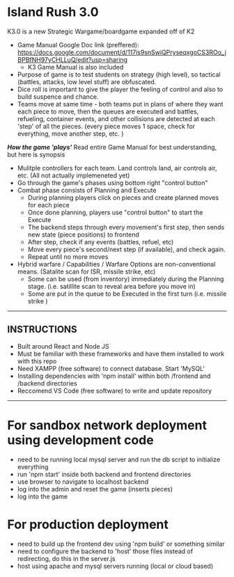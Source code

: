 # Island Rush 3.0

K3.0 is a new Strategic Wargame/boardgame expanded off of K2
- Game Manual Google Doc link (preffered): https://docs.google.com/document/d/117is9snSwiQPryseqxgoCS3ROo_jBPBfNH97yCHLLuQ/edit?usp=sharing
    - K3 Game Manual is also included
- Purpose of game is to test students on strategy (high level), so tactical (battles, attacks, low level stuff) are obfuscated. 
- Dice roll is important to give the player the feeling of control and also to build suspence and chance. 
- Teams move at same time - both teams put in plans of where they want each piece to move, then the queues are executed and battles, refueling, container events, and other collisions are detected at each 'step' of all the pieces. (every piece moves 1 space, check for everything, move another step, etc. )


***How the game 'plays'***
Read entire Game Manual for best understanding, but here is synopsis
- Mulitple controllers for each team. Land controls land, air controls air, etc. (All not actually implemeneted yet)
- Go through the game's phases using bottom right "control button"
- Combat phase consists of Planning and Execute
    - During planning players click on pieces and create planned moves for each piece
    - Once done planning, players use "control button" to start the Execute
    - The backend steps through every movement's first step, then sends new state (piece positions) to frontend
    - After step, check if any events (battles, refuel, etc)
    - Move every piece's second/next step (if available), and check again. 
    - Repeat until no more moves
- Hybrid warfare / Capabilities / Warfare Options are non-conventional means. (Satalite scan for ISR, missile strike, etc)
    - Some can be used (from inventory) immediately during the Planning stage. (i.e. satillite scan to reveal area before you move in)
    - Some are put in the queue to be Executed in the first turn (i.e. missile strike )


------------

## INSTRUCTIONS

- Built around React and Node JS
- Must be familiar with these frameworks and have them installed to work with this repo
- Need XAMPP (free software) to connect database. Start 'MySQL'
- Installing dependencies with 'npm install' within both /frontend and /backend directories
- Reccomend VS Code (free software) to write and update repository

------------

# For sandbox network deployment using development code
- need to be running local mysql server and run the db script to initialize everything
- run 'npm start' inside both backend and frontend directories
- use browser to navigate to localhost backend
- log into the admin and reset the game (inserts pieces)
- log into the game

# For production deployment
- need to build up the frontend dev using 'npm build' or something similar
- need to configure the backend to 'host' those files instead of redirecting, do this in the server.js
- host using apache and mysql servers running (local or cloud based)


